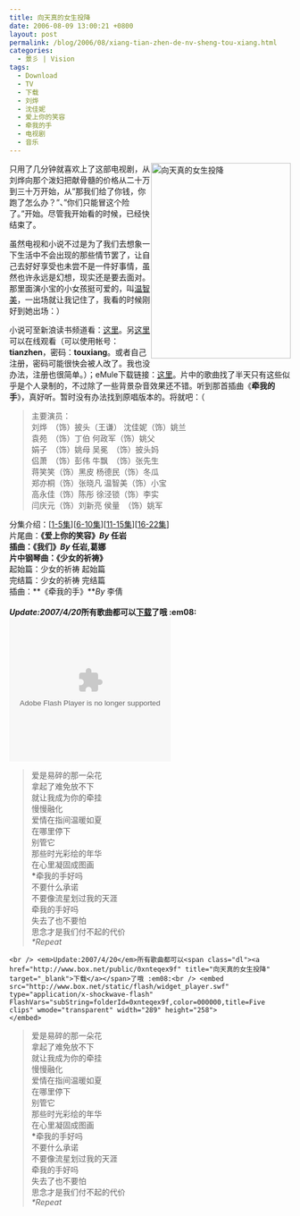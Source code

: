 ```yaml
---
title: 向天真的女生投降
date: 2006-08-09 13:00:21 +0800
layout: post
permalink: /blog/2006/08/xiang-tian-zhen-de-nv-sheng-tou-xiang.html
categories:
  - 景彡 | Vision
tags:
  - Download
  - TV
  - 下载
  - 刘烨
  - 沈佳妮
  - 爱上你的笑容
  - 牵我的手
  - 电视剧
  - 音乐
---
```

只用了几分钟就喜欢上了这部电视剧，<img src="http://junnie.3322.org/images/zhu8.net/tianzhen.jpg" style="width: 250px; height: 350px; float: right;" title="向天真的女生投降" alt="向天真的女生投降" />从刘烨向那个泼妇把献骨髓的价格从二十万到三十万开始，从&#8221;那我们给了你钱，你跑了怎么办？&#8221;、&#8221;你们只能冒这个险了。&#8221;开始。尽管我开始看的时候，已经快结束了。

虽然电视和小说不过是为了我们去想象一下生活中不会出现的那些情节罢了，让自己去好好享受也未尝不是一件好事情，虽然也许永远是幻想，现实还是要去面对。那里面演小宝的小女孩挺可爱的，叫<a href="http://blog.sina.com.cn/u/1219450272" title="温智美的新浪Blog" target="_blank">温智美</a>，一出场就让我记住了，我看的时候刚好到她出场：）

小说可至新浪读书频道看：<a href="http://book.sina.com.cn/nzt/lit/1105419875_touxiang/index.shtml" title="向天真的女生投降_读书频道_新浪网" target="_blank">这里</a>。另<a href="http://www.xxyst.com/V/48.htm" title="小小影视厅" target="_blank">这里</a>可以在线观看（可以使用帐号：**tianzhen**，密码：**touxiang**。或者自己注册，密码可能很快会被人改了。我也没办法，注册也很简单。）；eMule下载链接：<a href="http://lib.verycd.com/2006/04/29/0000100926.html" title="VeryCD" target="_blank">这里</a>。片中的歌曲找了半天只有这些似乎是个人录制的，不过除了一些背景杂音效果还不错。听到那首插曲《**牵我的手**》，真好听。暂时没有办法找到原唱版本的。将就吧：（

> 主要演员：  
> 刘烨　（饰）披头（王谦） 沈佳妮（饰）姚兰  
> 袁苑　（饰）丁伯 何政军（饰）姚父  
> 娟子　（饰）姚母 吴冕　（饰）披头妈  
> 侣萧　（饰）彭伟 牛飘　（饰）张先生  
> 蒋笑笑（饰）黑皮 杨德民（饰）冬瓜  
> 郑亦桐（饰）张晓凡 温智美（饰）小宝  
> 高永佳（饰）陈彤 徐泾锁（饰）李实  
> 闫庆元（饰）刘新亮 侯量　（饰）姚军

分集介绍：[<a href="http://ent.sina.com.cn/v/2006-07-28/21211177186.html" title="向天真的女生投降" target="_blank">1-5集</a>][<a href="http://ent.sina.com.cn/v/2006-07-28/21221177187.html" title="向天真的女生投降" target="_blank">6-10集</a>][<a href="http://ent.sina.com.cn/v/2006-07-28/21231177188.html" title="向天真的女生投降" target="_blank">11-15集</a>][<a href="http://ent.sina.com.cn/v/2006-07-28/21231177189.html" title="向天真的女生投降" target="_blank">16-22集</a>]  
片尾曲：**《爱上你的笑容》***By* 任岩  
插曲：**《我们》***By* 任岩,葛娜  
片中钢琴曲：**《少女的祈祷》**  
起始篇：少女的祈祷 起始篇  
完结篇：少女的祈祷 完结篇  
插曲：**《牵我的手》***By* 李倩  
<span id="more-38"></span>  
***Update:2007/4/20*所有歌曲都可以<span class="dl"><a href="http://www.box.net/public/0xnteqex9f" title="向天真的女生投降" target="_blank">下载</a></span>了哦 :em08:**  
<embed src="http://www.box.net/static/flash/widget_player.swf" type="application/x-shockwave-flash" flashvars="subString=folderId=0xnteqex9f,color=000000,title=Five clips" wmode="transparent" width="289" height="258">
  </p> <blockquote>
    <p>
      爱是易碎的那一朵花<br /> 拿起了难免放不下<br /> 就让我成为你的牵挂<br /> 慢慢融化<br /> 爱情在指间温暖如夏<br /> 在哪里停下<br /> 别管它<br /> 那些时光彩绘的年华<br /> 在心里凝固成图画<br /> <strong>*</strong>牵我的手好吗<br /> 不要什么承诺<br /> 不要像流星划过我的天涯<br /> 牵我的手好吗<br /> 失去了也不要怕<br /> 思念才是我们付不起的代价<br /> <em>*Repeat</em>
    </p>
  </blockquote>
  
  <p>
    <!--more-->
    
    <br /> <em>Update:2007/4/20</em>所有歌曲都可以<span class="dl"><a href="http://www.box.net/public/0xnteqex9f" title="向天真的女生投降" target="_blank">下载</a></span>了哦 :em08:<br /> <embed src="http://www.box.net/static/flash/widget_player.swf" type="application/x-shockwave-flash" FlashVars="subString=folderId=0xnteqex9f,color=000000,title=Five clips" wmode="transparent" width="289" height="258">
    </embed>
  </p>
  
  <blockquote>
    <p>
      爱是易碎的那一朵花<br /> 拿起了难免放不下<br /> 就让我成为你的牵挂<br /> 慢慢融化<br /> 爱情在指间温暖如夏<br /> 在哪里停下<br /> 别管它<br /> 那些时光彩绘的年华<br /> 在心里凝固成图画<br /> <strong>*</strong>牵我的手好吗<br /> 不要什么承诺<br /> 不要像流星划过我的天涯<br /> 牵我的手好吗<br /> 失去了也不要怕<br /> 思念才是我们付不起的代价<br /> <em>*Repeat</em>
    </p>
  </blockquote>